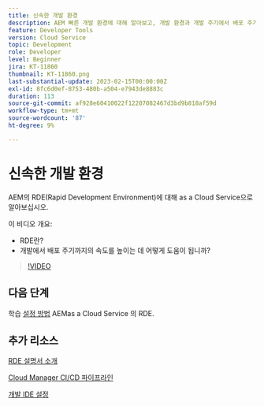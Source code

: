 ```yaml
---
title: 신속한 개발 환경
description: AEM 빠른 개발 환경에 대해 알아보고, 개발 환경과 개발 주기에서 배포 주기까지 개발 속도를 높이는 데 어떻게 도움이 되는지 알아봅니다.
feature: Developer Tools
version: Cloud Service
topic: Development
role: Developer
level: Beginner
jira: KT-11860
thumbnail: KT-11860.png
last-substantial-update: 2023-02-15T00:00:00Z
exl-id: 8fc6d0ef-8753-480b-a504-e7943de8883c
duration: 113
source-git-commit: af928e60410022f12207082467d3bd9b818af59d
workflow-type: tm+mt
source-wordcount: '87'
ht-degree: 9%

---
```


# 신속한 개발 환경

AEM의 RDE(Rapid Development Environment)에 대해 as a Cloud Service으로 알아보십시오.

이 비디오 개요:

- RDE란?
- 개발에서 배포 주기까지의 속도를 높이는 데 어떻게 도움이 됩니까?

>[!VIDEO](https://video.tv.adobe.com/v/3414128?quality=12&learn=on)

## 다음 단계

학습 [설정 방법](./how-to-setup.md) AEMas a Cloud Service 의 RDE.

## 추가 리소스

[RDE 설명서 소개](https://experienceleague.adobe.com/docs/experience-manager-cloud-service/content/implementing/developing/rapid-development-environments.html#introduction)

[Cloud Manager CI/CD 파이프라인](https://experienceleague.adobe.com/docs/experience-manager-cloud-service/content/implementing/using-cloud-manager/cicd-pipelines/introduction-ci-cd-pipelines.html)

[개발 IDE 설정](https://experienceleague.adobe.com/docs/experience-manager-learn/cloud-service/local-development-environment-set-up/development-tools.html)
